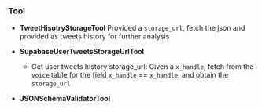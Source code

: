 ### Tool

- **TweetHisotryStorageTool**
  Provided a `storage_url`, fetch the json and provided as tweets history for further analysis

- **SupabaseUserTweetsStorageUrlTool**

  - Get user tweets history storage_url: Given a `x_handle`, fetch from the `voice` table for the field `x_handle` == `x_handle`, and obtain the `storage_url`

- **JSONSchemaValidatorTool**
